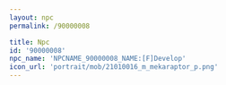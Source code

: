 ```yaml
---
layout: npc
permalink: /90000008

title: Npc
id: '90000008'
npc_name: 'NPCNAME_90000008_NAME:[F]Develop'
icon_url: 'portrait/mob/21010016_m_mekaraptor_p.png'
---
```

